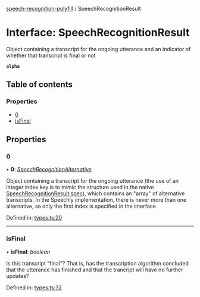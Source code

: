[speech-recognition-polyfill](../README.md) / SpeechRecognitionResult

# Interface: SpeechRecognitionResult

Object containing a transcript for the ongoing utterance and an indicator of whether that transcript is final or not

**`alpha`** 

## Table of contents

### Properties

- [0](speechrecognitionresult.md#0)
- [isFinal](speechrecognitionresult.md#isfinal)

## Properties

### 0

• **0**: [*SpeechRecognitionAlternative*](speechrecognitionalternative.md)

Object containing a transcript for the ongoing utterance (the use of an integer index key is to mimic the
structure used in the native [SpeechRecognitionResult spec](https://developer.mozilla.org/en-US/docs/Web/API/SpeechRecognitionResult)),
which contains an "array" of alternative transcripts. In the Speechly implementation, there is never more than one
alternative, so only the first index is specified in the interface

Defined in: [types.ts:20](https://github.com/JamesBrill/speech-recognition-polyfill/blob/HEAD/src/types.ts#L20)

___

### isFinal

• **isFinal**: *boolean*

Is this transcript "final"? That is, has the transcription algorithm concluded that the utterance has finished and
that the trancript will have no further updates?

Defined in: [types.ts:32](https://github.com/JamesBrill/speech-recognition-polyfill/blob/HEAD/src/types.ts#L32)
